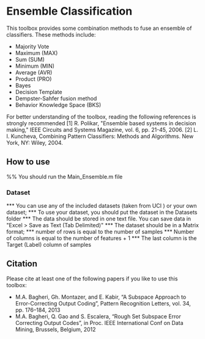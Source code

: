 # Ensemble Classification
This toolbox provides some combination methods to fuse an ensemble of classifiers. These methods include: 
- Majority Vote
- Maximum (MAX)
- Sum (SUM)
- Minimum (MIN)
- Average (AVR)
- Product (PRO)
- Bayes
- Decision Template
- Dempster-Sahfer fusion method
- Behavior Knowledge Space (BKS)

For better understanding of the toolbox, reading the following references is strongly recommended 
[1] R. Polikar, "Ensemble based systems in decision making," IEEE Circuits and Systems Magazine, vol. 6, pp. 21-45, 2006. 
[2] L. I. Kuncheva, Combining Pattern Classifiers: Methods and Algorithms. New York, NY: Wiley, 2004.
 
## How to use 
%% You should run the Main_Ensemble.m file

### Dataset 
*** You can use any of the included datasets (taken from UCI ) or your own dataset; 
*** To use your dataset, you should put the dataset in the Datasets folder 
*** The data should be stored in one text file. You can save data in "Excel > Save as Text (Tab Delimited)" 
*** The dataset should be in a Matrix format; 
*** number of rows is equal to the number of samples 
*** Number of columns is equal to the number of features + 1 
*** The last column is the Target (Label) column of samples

## Citation
Please cite at least one of the following papers if you like to use this toolbox: 
+ M.A. Bagheri, Gh. Montazer, and E. Kabir, “A Subspace Approach to Error-Correcting Output Coding”, 
Pattern Recognition Letters, vol. 34, pp. 176–184, 2013 
+ M.A. Bagheri, Q. Gao and S. Escalera, “Rough Set Subspace Error Correcting Output Codes”, 
in Proc. IEEE International Conf on Data Mining, Brussels, Belgium, 2012
